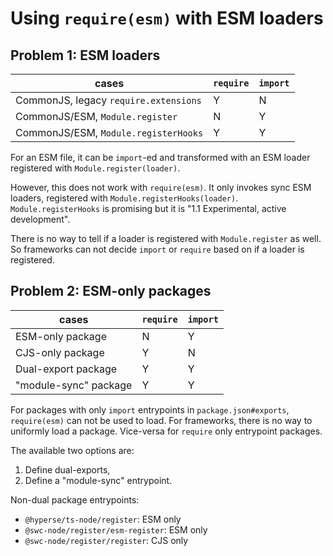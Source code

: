 # Using `require(esm)` with ESM loaders

## Problem 1: ESM loaders

cases | `require` | `import`
--- | --- | ---
CommonJS, legacy `require.extensions` | Y | N
CommonJS/ESM, `Module.register` | N | Y
CommonJS/ESM, `Module.registerHooks` | Y | Y

For an ESM file, it can be `import`-ed and transformed with an ESM loader
registered with `Module.register(loader)`.

However, this does not work with `require(esm)`. It only invokes sync ESM loaders,
registered with `Module.registerHooks(loader)`. `Module.registerHooks` is promising
but it is "1.1 Experimental, active development".

There is no way to tell if a loader is registered with `Module.register` as well. So
frameworks can not decide `import` or `require` based on if a loader is registered.

## Problem 2: ESM-only packages

cases | `require` | `import`
--- | --- | ---
ESM-only package | N | Y
CJS-only package | Y | N
Dual-export package | Y | Y
"module-sync" package | Y | Y

For packages with only `import` entrypoints in `package.json#exports`, `require(esm)`
can not be used to load. For frameworks, there is no way to uniformly load a package.
Vice-versa for `require` only entrypoint packages.

The available two options are:
1. Define dual-exports,
2. Define a "module-sync" entrypoint.

Non-dual package entrypoints:
- `@hyperse/ts-node/register`: ESM only
- `@swc-node/register/esm-register`: ESM only
- `@swc-node/register/register`: CJS only

